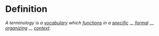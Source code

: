 # Definition

_A terminology_ is _a_ [_vocabulary_](https://github.com/gcassel/Modular-Organization-Terminology/blob/master/terms/vocabulary.md) _which_ [_functions_](https://github.com/gcassel/Modular-Organization-Terminology/blob/master/terms/function.md) _in a_ [_specific_](https://github.com/gcassel/Modular-Organization-Terminology/blob/master/terms/specific.md) __ [_formal_](https://github.com/gcassel/Modular-Organization-Terminology/blob/master/terms/form.md) __ [_organizing_](https://github.com/gcassel/Modular-Organization-Terminology/blob/master/terms/organize.md) __ [_context_](https://github.com/gcassel/Modular-Organization-Terminology/blob/master/terms/context.md).
